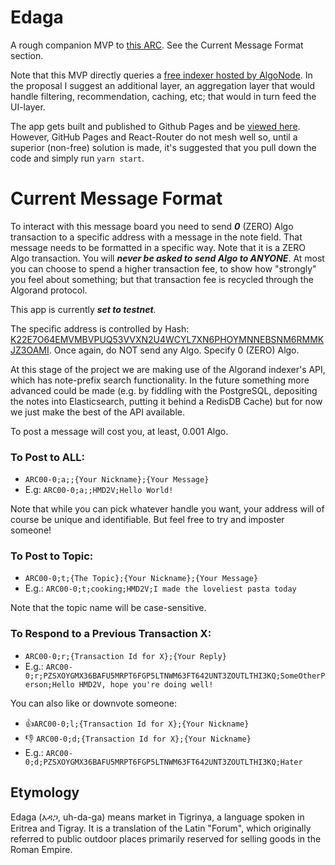 # Edaga

A rough companion MVP to [this ARC](https://github.com/algorandfoundation/ARCs/issues/86). See the Current Message Format section.

Note that this MVP directly queries a [free indexer hosted by AlgoNode](https://algonode.io/). In the proposal I suggest an additional layer, an aggregation layer that would handle filtering, recommendation, caching, etc; that would in turn feed the UI-layer.

The app gets built and published to Github Pages and be [viewed here](https://hashmapsdata2value.github.io/edaga/). However, GitHub Pages and React-Router do not mesh well so, until a superior (non-free) solution is made, it's suggested that you pull down the code and simply run `yarn start`. 

# Current Message Format

To interact with this message board you need to send ***0*** (ZERO) Algo transaction to a specific address with a message in the note field. That message needs to be formatted in a specific way. Note that it is a ZERO Algo transaction. You will ***never be asked to send Algo to ANYONE***. At most you can choose to spend a higher transaction fee, to show how "strongly" you feel about something; but that transaction fee is recycled through the Algorand protocol.

This app is currently ***set to testnet***.

The specific address is controlled by Hash: [K22E7O64EMVMBVPUQ53VVXN2U4WCYL7XN6PHOYMNNEBSNM6RMMKJZ3OAMI](https://testnet.algoexplorer.io/address/K22E7O64EMVMBVPUQ53VVXN2U4WCYL7XN6PHOYMNNEBSNM6RMMKJZ3OAMI). Once again, do NOT send any Algo. Specify 0 (ZERO) Algo.

At this stage of the project we are making use of the Algorand indexer's API, which has note-prefix search functionality. In the future something more advanced could be made (e.g. by fiddling with the PostgreSQL, depositing the notes into Elasticsearch, putting it behind a RedisDB Cache) but for now we just make the best of the API available.

To post a message will cost you, at least, 0.001 Algo.

### To Post to ALL:

- `ARC00-0;a;;{Your Nickname};{Your Message}` 
- E.g: `ARC00-0;a;;HMD2V;Hello World!`

Note that while you can pick whatever handle you want, your address will of course be unique and identifiable. 
But feel free to try and imposter someone!

### To Post to Topic:

- `ARC00-0;t;{The Topic};{Your Nickname};{Your Message}`
- E.g.: `ARC00-0;t;cooking;HMD2V;I made the loveliest pasta today`

Note that the topic name will be case-sensitive.

### To Respond to a Previous Transaction X:

- `ARC00-0;r;{Transaction Id for X};{Your Reply}`
- E.g.: `ARC00-0;r;PZSXOYGMX36BAFU5MRPT6FGP5LTNWM63FT642UNT3ZOUTLTHI3KQ;SomeOtherPerson;Hello HMD2V, hope you're doing well!`

You can also like or downvote someone:

- :+1:`ARC00-0;l;{Transaction Id for X};{Your Nickname}`
- :-1: `ARC00-0;d;{Transaction Id for X};{Your Nickname}`
- E.g.: `ARC00-0;d;PZSXOYGMX36BAFU5MRPT6FGP5LTNWM63FT642UNT3ZOUTLTHI3KQ;Hater`

## Etymology
Edaga (እዳጋ, uh-da-ga) means market in Tigrinya, a language spoken in Eritrea and Tigray. It is a translation of the Latin "Forum", which originally referred to public outdoor places primarily reserved for selling goods in the Roman Empire.